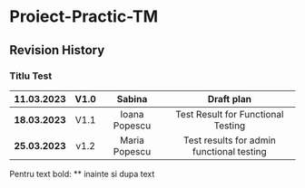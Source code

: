 # Proiect-Practic-TM
## Revision History
### Titlu Test
| 11.03.2023 | V1.0    | Sabina    |  Draft plan |
| :-----: | :---: | :---: | :---: |
| **18.03.2023** | V1.1   | Ioana Popescu   | Test Result for Functional Testing |
| **25.03.2023** | v1.2| Maria Popescu | Test results for admin functional testing |

Pentru text bold: ** inainte si dupa text
